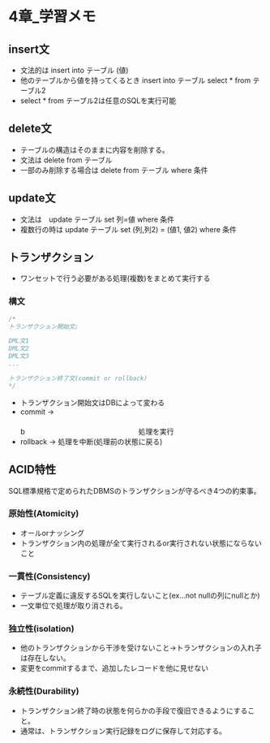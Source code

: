 # 4章_学習メモ

## insert文

- 文法的は insert into テーブル (値)
- 他のテーブルから値を持ってくるとき insert into テーブル select * from テーブル2
- select * from テーブル2は任意のSQLを実行可能

## delete文

- テーブルの構造はそのままに内容を削除する。
- 文法は delete from テーブル
- 一部のみ削除する場合は delete from テーブル where 条件

## update文

- 文法は　update テーブル set 列=値 where 条件
- 複数行の時は update テーブル set (列,列2) = (値1, 値2) where 条件

## トランザクション

- ワンセットで行う必要がある処理(複数)をまとめて実行する

### 構文

```SQL
/*
トランザクション開始文;

DML文1
DML文2
DML文3
...

トランザクション終了文(commit or rollback)
*/
```

- トランザクション開始文はDBによって変わる
- commit → 　　　　　　　　　　　　　　　　　　　　　　　　　　　　　　　　　　　　　　　　　　　　　　　　　　　　　　　　　　　　　　　　b　　　　　　　　　　　　　　　　処理を実行
- rollback → 処理を中断(処理前の状態に戻る)

## ACID特性

SQL標準規格で定められたDBMSのトランザクションが守るべき4つの約束事。

### 原始性(Atomicity)

- オールorナッシング
- トランザクション内の処理が全て実行されるor実行されない状態にならないこと

### 一貫性(Consistency)

- テーブル定義に違反するSQLを実行しないこと(ex...not nullの列にnullとか)
- 一文単位で処理が取り消される。

### 独立性(isolation)

- 他のトランザクションから干渉を受けないこと→トランザクションの入れ子は存在しない。
- 変更をcommitするまで、追加したレコードを他に見せない

### 永続性(Durability)

- トランザクション終了時の状態を何らかの手段で復旧できるようにすること。
- 通常は、トランザクション実行記録をログに保存して対応する。
